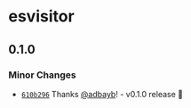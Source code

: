 # esvisitor

## 0.1.0

### Minor Changes

- [`610b296`](https://github.com/adbayb/esvisitor/commit/610b2969f4579fa20236f712ccea2bb211faaa9e) Thanks [@adbayb](https://github.com/adbayb)! - v0.1.0 release 🚀
